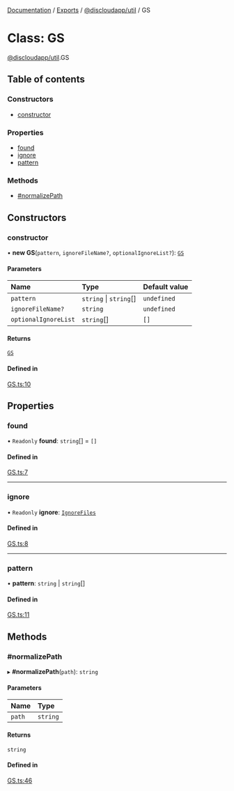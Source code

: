[Documentation](../README.md) / [Exports](../modules.md) / [@discloudapp/util](../modules/discloudapp_util.md) / GS

# Class: GS

[@discloudapp/util](../modules/discloudapp_util.md).GS

## Table of contents

### Constructors

- [constructor](discloudapp_util.GS.md#constructor)

### Properties

- [found](discloudapp_util.GS.md#found)
- [ignore](discloudapp_util.GS.md#ignore)
- [pattern](discloudapp_util.GS.md#pattern)

### Methods

- [#normalizePath](discloudapp_util.GS.md##normalizepath)

## Constructors

### constructor

• **new GS**(`pattern`, `ignoreFileName?`, `optionalIgnoreList?`): [`GS`](discloudapp_util.GS.md)

#### Parameters

| Name | Type | Default value |
| :------ | :------ | :------ |
| `pattern` | `string` \| `string`[] | `undefined` |
| `ignoreFileName?` | `string` | `undefined` |
| `optionalIgnoreList` | `string`[] | `[]` |

#### Returns

[`GS`](discloudapp_util.GS.md)

#### Defined in

[GS.ts:10](https://github.com/discloud/discloud.app/blob/967320a/packages/util/src/GS.ts#L10)

## Properties

### found

• `Readonly` **found**: `string`[] = `[]`

#### Defined in

[GS.ts:7](https://github.com/discloud/discloud.app/blob/967320a/packages/util/src/GS.ts#L7)

___

### ignore

• `Readonly` **ignore**: [`IgnoreFiles`](discloudapp_util.IgnoreFiles.md)

#### Defined in

[GS.ts:8](https://github.com/discloud/discloud.app/blob/967320a/packages/util/src/GS.ts#L8)

___

### pattern

• **pattern**: `string` \| `string`[]

#### Defined in

[GS.ts:11](https://github.com/discloud/discloud.app/blob/967320a/packages/util/src/GS.ts#L11)

## Methods

### #normalizePath

▸ **#normalizePath**(`path`): `string`

#### Parameters

| Name | Type |
| :------ | :------ |
| `path` | `string` |

#### Returns

`string`

#### Defined in

[GS.ts:46](https://github.com/discloud/discloud.app/blob/967320a/packages/util/src/GS.ts#L46)
